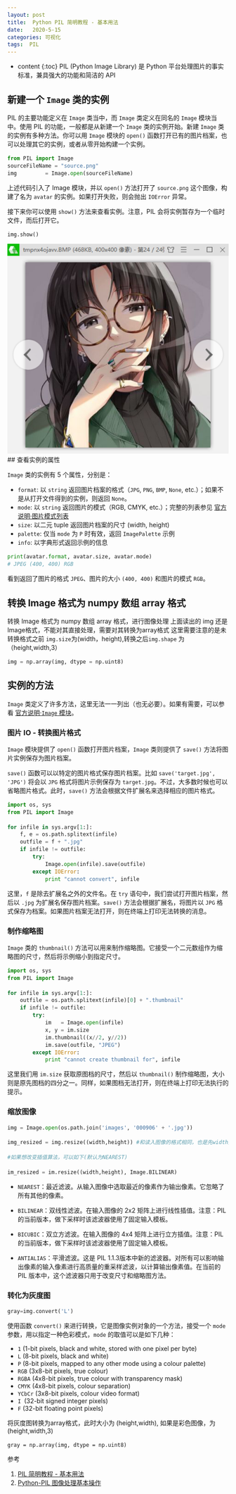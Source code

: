```yaml
---
layout: post
title:  Python PIL 简明教程 - 基本用法
date:   2020-5-15
categories: 可视化
tags:  PIL 
---
```

* content
{:toc}
PIL (Python Image Library) 是 Python 平台处理图片的事实标准，兼具强大的功能和简洁的 API















## 新建一个 `Image` 类的实例

PIL 的主要功能定义在 `Image` 类当中，而 `Image` 类定义在同名的 `Image` 模块当中。使用 PIL 的功能，一般都是从新建一个 `Image` 类的实例开始。新建 `Image` 类的实例有多种方法。你可以用 `Image` 模块的 `open()` 函数打开已有的图片档案，也可以处理其它的实例，或者从零开始构建一个实例。

```python
from PIL import Image
sourceFileName = "source.png"
img         = Image.open(sourceFileName)
```

上述代码引入了 Image 模块，并以 `open()` 方法打开了 `source.png` 这个图像，构建了名为 `avatar` 的实例。如果打开失败，则会抛出 `IOError` 异常。

接下来你可以使用 `show()` 方法来查看实例。注意，PIL 会将实例暂存为一个临时文件，而后打开它。

```
img.show()
```





<center><img src="https://raw.githubusercontent.com/HG1227/image/master/img_tuchuang/20200515150945.png"></center>
## 查看实例的属性

`Image` 类的实例有 5 个属性，分别是：

- `format`: 以 `string` 返回图片档案的格式（`JPG`, `PNG`, `BMP`, `None`, etc.）；如果不是从打开文件得到的实例，则返回 `None`。
- `mode`: 以 `string` 返回图片的模式（RGB, CMYK, etc.）；完整的列表参见 [官方说明·图片模式列表](http://effbot.org/imagingbook/concepts.htm#mode)
- `size`: 以二元 tuple 返回图片档案的尺寸 (width, height)
- `palette`: 仅当 `mode` 为 `P` 时有效，返回 `ImagePalette` 示例
- `info`: 以字典形式返回示例的信息

```python
print(avatar.format, avatar.size, avatar.mode)
# JPEG (400, 400) RGB
```

看到返回了图片的格式 `JPEG`、图片的大小 `(400, 400)` 和图片的模式 `RGB`。

## 转换 Image 格式为 numpy 数组 array 格式

转换 Image 格式为 numpy 数组 array 格式，进行图像处理
上面读出的 img 还是Image格式，不能对其直接处理，需要对其转换为array格式
 这里需要注意的是未转换格式之前 `img.size`为(width，height),转换之后`img.shape` 为（height,width,3）

```python
img = np.array(img, dtype = np.uint8)
```



## 实例的方法

`Image` 类定义了许多方法，这里无法一一列出（也无必要）。如果有需要，可以参看 [官方说明·`Image` 模块](http://effbot.org/imagingbook/image.htm)。

### 图片 IO - 转换图片格式

`Image` 模块提供了 `open()` 函数打开图片档案，`Image` 类则提供了 `save()` 方法将图片实例保存为图片档案。

`save()` 函数可以以特定的图片格式保存图片档案。比如 `save('target.jpg', 'JPG')` 将会以 `JPG` 格式将图片示例保存为 `target.jpg`。不过，大多数时候也可以省略图片格式。此时，`save()` 方法会根据文件扩展名来选择相应的图片格式。

```python
import os, sys
from PIL import Image

for infile in sys.argv[1:]:
    f, e = os.path.splitext(infile)
    outfile = f + ".jpg"
    if infile != outfile:
        try:
            Image.open(infile).save(outfile)
        except IOError:
            print "cannot convert", infile
```

这里，`f` 是除去扩展名之外的文件名。在 `try` 语句中，我们尝试打开图片档案，然后以 `.jpg` 为扩展名保存图片档案。`save()` 方法会根据扩展名，将图片以 `JPG` 格式保存为档案。如果图片档案无法打开，则在终端上打印无法转换的消息。

### 制作缩略图

`Image` 类的 `thumbnail()` 方法可以用来制作缩略图。它接受一个二元数组作为缩略图的尺寸，然后将示例缩小到指定尺寸。

```python
import os, sys
from PIL import Image

for infile in sys.argv[1:]:
    outfile = os.path.splitext(infile)[0] + ".thumbnail"
    if infile != outfile:
        try:
            im   = Image.open(infile)
            x, y = im.size
            im.thumbnail((x//2, y//2))
            im.save(outfile, "JPEG")
        except IOError:
            print "cannot create thumbnail for", infile
```

这里我们用 `im.size` 获取原图档的尺寸，然后以 `thumbnail()` 制作缩略图，大小则是原先图档的四分之一。同样，如果图档无法打开，则在终端上打印无法执行的提示。

### 缩放图像

```python
img = Image.open(os.path.join('images', '000906' + '.jpg'))

img_resized = img.resize((width,height)) #和读入图像的格式相同，也是先width后height

#如果想改变插值算法，可以如下(默认为NEAREST)

im_resized = im.resize((width,height), Image.BILINEAR)

```

- `NEAREST`：最近滤波。从输入图像中选取最近的像素作为输出像素。它忽略了所有其他的像素。
- `BILINEAR`：双线性滤波。在输入图像的 2x2 矩阵上进行线性插值。注意：PIL的当前版本，做下采样时该滤波器使用了固定输入模板。
- `BICUBIC`：双立方滤波。在输入图像的 4x4 矩阵上进行立方插值。注意：PIL 的当前版本，做下采样时该滤波器使用了固定输入模板。

- `ANTIALIAS`：平滑滤波。这是 PIL 1.1.3版本中新的滤波器。对所有可以影响输出像素的输入像素进行高质量的重采样滤波，以计算输出像素值。在当前的 PIL 版本中，这个滤波器只用于改变尺寸和缩略图方法。




### 转化为灰度图

```python
gray=img.convert('L')
```

使用函数 `convert()` 来进行转换，它是图像实例对象的一个方法，接受一个 `mode `参数，用以指定一种色彩模式，`mode` 的取值可以是如下几种：

- `1` (1-bit pixels, black and white, stored with one pixel per byte)
- `L` (8-bit pixels, black and white)
- `P` (8-bit pixels, mapped to any other mode using a colour palette)
- `RGB` (3x8-bit pixels, true colour)
- `RGBA` (4x8-bit pixels, true colour with transparency mask)
- `CMYK` (4x8-bit pixels, colour separation)
- `YCbCr` (3x8-bit pixels, colour video format)
- `I `(32-bit signed integer pixels)
- `F` (32-bit floating point pixels)

将灰度图转换为array格式，此时大小为 (height,width), 如果是彩色图像，为 (height,width,3)  

`gray = np.array(img, dtype = np.uint8)`

参考

1. <a href="https://liam.page/2015/04/22/pil-tutorial-basic-usage/" blank="">PIL 简明教程 - 基本用法</a> 
2. <a href="https://blog.csdn.net/majinlei121/article/details/78933947" blank="">Python-PIL 图像处理基本操作</a> 